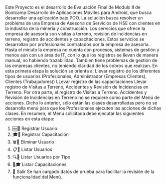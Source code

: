 Este Proyecto es el desarrollo de Evaluación Final de Modulo II de Bootcamp Desarrollo de Aplicaciones Móviles para Android, que busca desarrollar una aplicación bajo POO.
La solución busca resolver un problema de una Empresa de Asesoría de Servicios de HSE con clientes en la industria de la minería y construcción.
Los servicios que ofrece la empresa de asesoría son visitas a terreno, revisión de incidencias en terreno, registro de accidentes y capacitaciones.
Estos servicios se desarrollan por profesionales contratados por la empresa de asesoría.
Hasta el minuto la empresa no cuenta con procesos, sistemas de gestión y menos aún con un área de IT, con lo que los registros se llevan de manera manual, no habiendo trazabilidad.
Tambien tiene problemas de gestión de las empresas clientes, no teniendo claridad de los cobros que realizan.
En esta primera etapa la solución se orienta a:
  Llevar registro de los diferentes tipos de usuarios (Profesionales, Administrador (Empresas Clientes), Clientes (Trabajadores))
  LLevar registro de las capacitaciones
  Llevar registro de Visitas a Terreno, Accidentes y Revisión de Incidencias en Terreno.
Por otra parte, el registro de Visitas a Terreno, Accidentes y Revisión de Incidencias en Terreno no se requiere como parte del Menú de acciones.
Dicho lo anterior, sólo están las clases desarrolladas pero no se desarrolla menú para que los Profesionales ejecuten las acciones de dichas clases.
En resumen, el Menú solicitada debe ejecutar las siguientes acciones en esta etapa:
  1. 🆕👤 Registrar Usuario
  2. 🎓📆 Registrar Capacitación
  3. 🗑️👤 Eliminar Usuario
  4. 📋👥 Listar Usuarios
  5. 🔍📂 Listar Usuarios por Tipo
  6. 📖🎓 Listar Capacitaciones
  7. 🛑   Salir
Se han cargado datos de prueba para facilitar la revisión de la funcionalidad del Menú.
